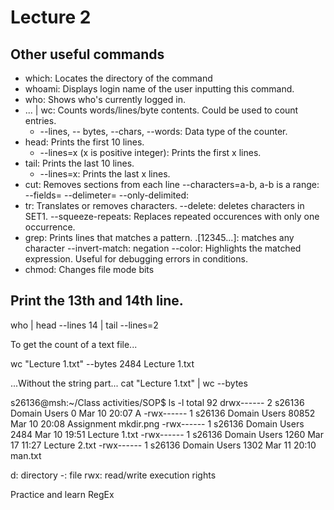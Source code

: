# Lecture 2


## Other useful commands
- which: Locates the directory of the command
- whoami: Displays login name of the user inputting this command.
- who: Shows who's currently logged in.
- ... | wc: Counts words/lines/byte contents. Could be used to count entries.
	- --lines, -- bytes, --chars, --words: Data type of the counter.
- head: Prints the first 10 lines.
	- --lines=x (x is positive integer): Prints the first x lines.
- tail: Prints the last 10 lines.
	- --lines=x: Prints the last x lines.
- cut: Removes sections from each line
	--characters=a-b, a-b is a range: 
	--fields=
	--delimeter=
	--only-delimited:
- tr: Translates or removes characters.
	--delete: deletes characters in SET1.
	--squeeze-repeats: Replaces repeated occurences with only one occurrence.
- grep: Prints lines that matches a pattern.
	.[12345...]: matches any character
	--invert-match: negation
	--color: Highlights the matched expression. Useful for debugging errors in conditions.
- chmod: Changes file mode bits

Print the 13th and 14th line.
--
who | head --lines 14 | tail --lines=2


To get the count of a text file...

wc "Lecture 1.txt" --bytes
2484 Lecture 1.txt

...Without the string part...
cat "Lecture 1.txt" | wc --bytes








s26136@msh:~/Class activities/SOP$ ls -l
total 92
drwx------ 2 s26136 Domain Users     0 Mar 10 20:07 A
-rwx------ 1 s26136 Domain Users 80852 Mar 10 20:08 Assignment mkdir.png
-rwx------ 1 s26136 Domain Users  2484 Mar 10 19:51 Lecture 1.txt
-rwx------ 1 s26136 Domain Users  1260 Mar 17 11:27 Lecture 2.txt
-rwx------ 1 s26136 Domain Users  1302 Mar 11 20:10 man.txt

d: directory
-: file
rwx: read/write execution rights






Practice and learn RegEx